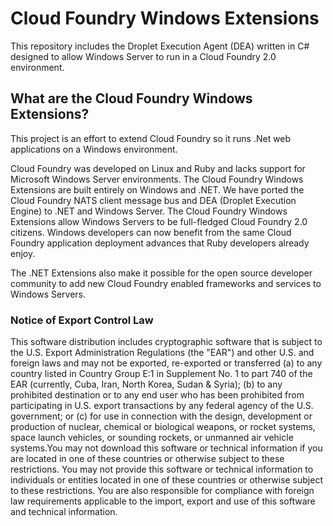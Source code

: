 Cloud Foundry Windows Extensions
===============================================

This repository includes the Droplet Execution Agent (DEA) written in C# designed to allow Windows Server to run in a Cloud Foundry 2.0 environment.

What are the Cloud Foundry Windows Extensions?
----------------------------------------------

This project is an effort to extend Cloud Foundry so it runs .Net web applications on a Windows environment.

Cloud Foundry was developed on Linux and Ruby and lacks support for Microsoft Windows Server environments. The Cloud Foundry Windows Extensions are built entirely on Windows and .NET. 
We have ported the Cloud Foundry NATS client message bus and DEA (Droplet Execution Engine) to .NET and Windows Server. 
The Cloud Foundry Windows Extensions allow Windows Servers to be full-fledged Cloud Foundry 2.0 citizens. 
Windows developers can now benefit from the same Cloud Foundry application deployment advances that Ruby developers already enjoy.

The .NET Extensions also make it possible for the open source developer community to add new Cloud Foundry enabled frameworks and services to Windows Servers.

### Notice of Export Control Law

This software distribution includes cryptographic software that is subject to the U.S. Export Administration Regulations (the "EAR") and other U.S. and foreign laws and may not be exported, re-exported or transferred (a) to any country listed in Country Group E:1 in Supplement No. 1 to part 740 of the EAR (currently, Cuba, Iran, North Korea, Sudan & Syria); (b) to any prohibited destination or to any end user who has been prohibited from participating in U.S. export transactions by any federal agency of the U.S. government; or (c) for use in connection with the design, development or production of nuclear, chemical or biological weapons, or rocket systems, space launch vehicles, or sounding rockets, or unmanned air vehicle systems.You may not download this software or technical information if you are located in one of these countries or otherwise subject to these restrictions. You may not provide this software or technical information to individuals or entities located in one of these countries or otherwise subject to these restrictions. You are also responsible for compliance with foreign law requirements applicable to the import, export and use of this software and technical information.